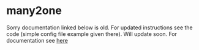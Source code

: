 many2one
========
Sorry documentation linked below is old. For updated instructions see the code (simple config file example given there). Will update soon.
For documentation see [here](http://www.amved.com/milindsweb/Many2One.html)
